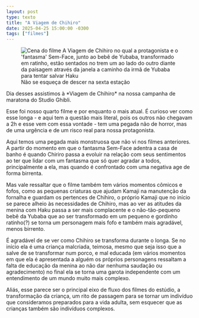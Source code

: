 ```yaml
---
layout: post
type: texto
title: "A Viagem de Chihiro"
date: 2025-04-25 15:00:00 -0300
tags: ["filmes"]
---
```

<figure class="foto-post">
<img src="{{ site.baseurl }}/assets/fotos/2025/04/Chihiro-e-Sem-Face-no-trem.jpg" alt="Cena do filme A Viagem de Chihiro no qual a protagonista e o 'fantasma' Sem-Face, junto ao bebê de Yubaba, transformado em ratinho, estão sentados no trem um ao lado do outro diante da paisagem através da janela a caminho da irmã de Yubaba para tentar salvar Haku" title="Chiciro e Sem-Face">
<figcaption>Não se esqueça de descer na sexta estação</figcaption>
</figure>
Dia desses assistimos à *Viagem de Chihiro* na nossa campanha de maratona do Studio Ghibli.  

Esse foi nosso quarto filme e por enquanto o mais atual. É curioso ver como esse longa - e aqui tem a questão mais literal, pois os outros não chegavam a 2h e esse vem com essa vontade - tem uma pegada não de horror, mas de uma urgência e de um risco real para nossa protagonista.  

Aqui temos uma pegada mais monstruosa que não vi nos filmes anteriores. A partir do momento em que o fantasma Sem-Face adentra a casa de banho é quando Chiriro passa a evoluir na relação com seus sentimentos ao ter que lidar com um fantasma que só quer agradar a todos, principalmente a ela, mas quando é confrontado com uma negativa age de forma birrenta.  

Mas vale ressaltar que o filme também tem vários momentos cômicos e fofos, como as pequenas criaturas que ajudam Kamaji na manutenção da fornalha e guardam os pertences de Chihiro, o próprio Kamaji que no início se parece alheio às necessidades de Chihiro, mas ao ver as atitudes da menina com Haku passa a ser mais complacente e o não-tão-pequeno bebê da Yubaba que ao ser transformado em um pequeno e gordinho ratinho(?) se torna um personagem mais fofo e também mais agradável, menos birrento.

É agradável de se ver como Chihiro se transforma durante o longa. Se no início ela é uma criança malcriada, teimosa, mesmo que seja isso que a salve de se transformar num porco, e mal educada (em vários momentos em que ela é apresentada a alguém os próprios personagens ressaltam a falta de educação da menina ao não dar nenhuma saudação ou agradecimento) no final ela se torna uma garota independente com um entendimento de um mundo muito mais complexo.  

Aliás, esse parece ser o principal eixo de fluxo dos filmes do estúdio, a transformação da criança, um rito de passagem para se tornar um indivíduo que consideramos preparados para a vida adulta, sem esquecer que as crianças também são indivíduos complexos.
